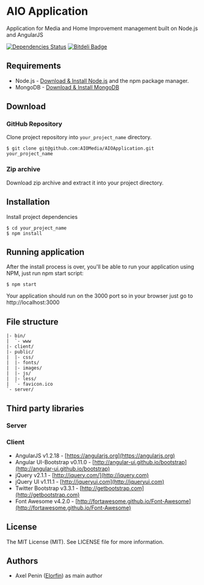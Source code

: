 # AIO Application

Application for Media and Home Improvement management built on Node.js and AngularJS

[![Dependencies Status](https://david-dm.org/AIOMedia/AIOApplication.svg)](https://david-dm.org/AIOMedia/AIOApplication)
[![Bitdeli Badge](https://d2weczhvl823v0.cloudfront.net/AIOMedia/aioapplication/trend.png)](https://bitdeli.com/free "Bitdeli Badge")

## Requirements

* Node.js - [Download & Install Node.js](http://www.nodejs.org/download/) and the npm package manager.
* MongoDB - [Download & Install MongoDB](http://docs.mongodb.org/manual/installation/)

## Download

### GitHub Repository

Clone project repository into `your_project_name` directory.

```
$ git clone git@github.com:AIOMedia/AIOApplication.git your_project_name
```

### Zip archive

Download zip archive and extract it into your project directory.

## Installation

Install project dependencies

```
$ cd your_project_name
$ npm install
```

## Running application

After the install process is over, you'll be able to run your application using NPM, just run npm start script:

```
$ npm start
```

Your application should run on the 3000 port so in your browser just go to http://localhost:3000

## File structure

```
|- bin/
|  `- www
|- client/
|- public/
|  |- css/
|  |- fonts/
|  |- images/
|  |- js/
|  |- less/
|  `- favicon.ico
`- server/
```

## Third party libraries

### Server

### Client
* AngularJS v1.2.18 - [https://angularjs.org](https://angularjs.org)
* Angular UI-Bootstrap v0.11.0 - [http://angular-ui.github.io/bootstrap](http://angular-ui.github.io/bootstrap)
* jQuery v2.1.1 - [http://jquery.com/](http://jquery.com)
* jQuery UI v1.11.1 - [http://jqueryui.com](http://jqueryui.com)
* Twitter Bootstrap v3.3.1 - [http://getbootstrap.com](http://getbootstrap.com)
* Font Awesome v4.2.0 - [http://fortawesome.github.io/Font-Awesome](http://fortawesome.github.io/Font-Awesome)

## License

The MIT License (MIT).
See LICENSE file for more information.

## Authors

* Axel Penin ([Elorfin](https://github.com/Elorfin)) as main author
